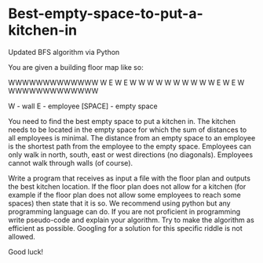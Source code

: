 # Best-empty-space-to-put-a-kitchen-in
Updated BFS algorithm via Python

You are given a building floor map like so:

WWWWWWWWWWWWW
W E   W E   W
W	W	W
W           W
W	W     W
W E	W E   W
WWWWWWWWWWWWW

W - wall
E - employee
[SPACE] - empty space

You need to find the best empty space to put a kitchen in.
The kitchen needs to be located in the empty space for which the sum of distances
to all employees is minimal.
The distance from an empty space to an employee is the shortest path from the employee
to the empty space.
Employees can only walk in north, south, east or west directions (no diagonals).
Employees cannot walk through walls (of course).

Write a program that receives as input a file with the floor
plan and outputs the best kitchen location.
If the floor plan does not allow for a kitchen (for example if the floor
plan does not allow some employees to reach some spaces) then state that it is so.
We recommend using python but any programming language can do.
If you are not proficient in programming write pseudo-code
and explain your algorithm.
Try to make the algorithm as efficient as possible.
Googling for a solution for this specific riddle is not allowed.

Good luck!
